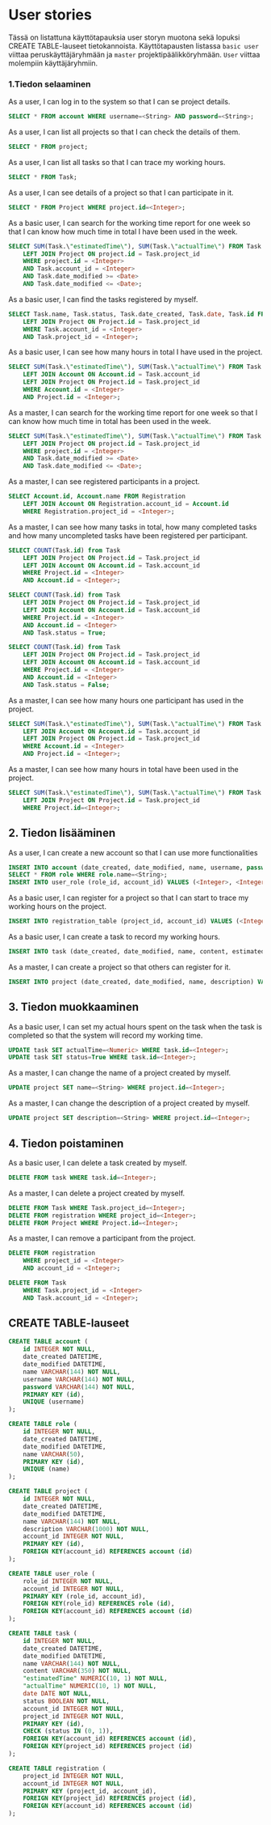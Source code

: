 # User stories

Tässä on listattuna käyttötapauksia user storyn muotona sekä lopuksi CREATE TABLE-lauseet tietokannoista. Käyttötapausten listassa `basic user` viittaa peruskäyttäjäryhmään ja `master` projektipäälikköryhmään. `User` viittaa molempiin käyttäjäryhmiin.

### 1.Tiedon selaaminen

As a user, I can log in to the system so that I can se project details.
```sql
SELECT * FROM account WHERE username=<String> AND password=<String>;
```

As a user, I can list all projects so that I can check the details of them.
```sql
SELECT * FROM project;
```

As a user, I can list all tasks so that I can trace my working hours.
```sql
SELECT * FROM Task;
```

As a user, I can see details of a project so that I can participate in it.
```sql
SELECT * FROM Project WHERE project.id=<Integer>;
```

As a basic user, I can search for the working time report for one week so that I can know how much time in total I have been used in the week.
```sql
SELECT SUM(Task.\"estimatedTime\"), SUM(Task.\"actualTime\") FROM Task
    LEFT JOIN Project ON project.id = Task.project_id
    WHERE project.id = <Integer>
    AND Task.account_id = <Integer>
    AND Task.date_modified >= <Date>
    AND Task.date_modified <= <Date>;
```

As a basic user, I can find the tasks registered by myself.
```sql
SELECT Task.name, Task.status, Task.date_created, Task.date, Task.id FROM Task
    LEFT JOIN Project ON Project.id = Task.project_id
    WHERE Task.account_id = <Integer>
    AND Task.project_id = <Integer>;
```

As a basic user, I can see how many hours in total I have used in the project.
```sql
SELECT SUM(Task.\"estimatedTime\"), SUM(Task.\"actualTime\") FROM Task
    LEFT JOIN Account ON Account.id = Task.account_id
    LEFT JOIN Project ON Project.id = Task.project_id
    WHERE Account.id = <Integer>
    AND Project.id = <Integer>;
```

As a master, I can search for the working time report for one week so that I can know how much time in total has been used in the week.
```sql
SELECT SUM(Task.\"estimatedTime\"), SUM(Task.\"actualTime\") FROM Task
    LEFT JOIN Project ON project.id = Task.project_id
    WHERE project.id = <Integer>
    AND Task.date_modified >= <Date>
    AND Task.date_modified <= <Date>;
```

As a master, I can see registered participants in a project.
```sql
SELECT Account.id, Account.name FROM Registration
    LEFT JOIN Account ON Registration.account_id = Account.id
    WHERE Registration.project_id = <Integer>;
```

As a master, I can see how many tasks in total, how many completed tasks and how many uncompleted tasks have been registered per participant.
```sql
SELECT COUNT(Task.id) from Task
    LEFT JOIN Project ON Project.id = Task.project_id
    LEFT JOIN Account ON Account.id = Task.account_id
    WHERE Project.id = <Integer>
    AND Account.id = <Integer>;

SELECT COUNT(Task.id) from Task
    LEFT JOIN Project ON Project.id = Task.project_id
    LEFT JOIN Account ON Account.id = Task.account_id
    WHERE Project.id = <Integer>
    AND Account.id = <Integer>
    AND Task.status = True;

SELECT COUNT(Task.id) from Task
    LEFT JOIN Project ON Project.id = Task.project_id
    LEFT JOIN Account ON Account.id = Task.account_id
    WHERE Project.id = <Integer>
    AND Account.id = <Integer>
    AND Task.status = False;
```

As a master, I can see how many hours one participant has used in the project.
```sql
SELECT SUM(Task.\"estimatedTime\"), SUM(Task.\"actualTime\") FROM Task
    LEFT JOIN Account ON Account.id = Task.account_id
    LEFT JOIN Project ON Project.id = Task.project_id
    WHERE Account.id = <Integer>
    AND Project.id = <Integer>;
```

As a master, I can see how many hours in total have been used in the project.
```sql
SELECT SUM(Task.\"estimatedTime\"), SUM(Task.\"actualTime\") FROM Task
    LEFT JOIN Project ON Project.id = Task.project_id
    WHERE Project.id=<Integer>;
```



## 2. Tiedon lisääminen

As a user, I can create a new account so that I can use more functionalities
```sql
INSERT INTO account (date_created, date_modified, name, username, password VALUES (CURRENT_TIMESTAMP, CURRENT_TIMESTAMP, <String>, <String>, <String>);
SELECT * FROM role WHERE role.name=<String>;
INSERT INTO user_role (role_id, account_id) VALUES (<Integer>, <Integer>);
```

As a basic user, I can register for a project so that I can start to trace my working hours on the project.
```sql
INSERT INTO registration_table (project_id, account_id) VALUES (<Integer>, <Integer>);
```

As a basic user, I can create a task to record my working hours.
```sql
INSERT INTO task (date_created, date_modified, name, content, estimatedTime, date, status) VALUES (CURRENT_TIMESTAMP, CURRENT_TIMESTAMP, <String>, <String>, <Numeric>, <Date>, <Boolean>);
```

As a master, I can create a project so that others can register for it.
```sql
INSERT INTO project (date_created, date_modified, name, description) VALUES (CURRENT_TIMESTAMP, CURRENT_TIMESTAMP, <String>, <String>);
```



## 3. Tiedon muokkaaminen

As a basic user, I can set my actual hours spent on the task when the task is completed so that the system will record my working time.
```sql
UPDATE task SET actualTime=<Numeric> WHERE task.id=<Integer>;
UPDATE task SET status=True WHERE task.id=<Integer>;
```

As a master, I can change the name of a project created by myself.
```sql
UPDATE project SET name=<String> WHERE project.id=<Integer>;
```

As a master, I can change the description of a project created by myself.
```sql
UPDATE project SET description=<String> WHERE project.id=<Integer>;
```


## 4. Tiedon poistaminen

As a basic user, I can delete a task created by myself.

```sql
DELETE FROM task WHERE task.id=<Integer>;
```

As a master, I can delete a project created by myself.
```sql
DELETE FROM Task WHERE Task.project_id=<Integer>;
DELETE FROM registration WHERE project_id=<Integer>;
DELETE FROM Project WHERE Project.id=<Integer>;
```

As a master, I can remove a participant from the project.
```sql
DELETE FROM registration 
    WHERE project_id = <Integer> 
    AND account_id = <Integer>;

DELETE FROM Task 
    WHERE Task.project_id = <Integer>
    AND Task.account_id = <Integer>;
```



## CREATE TABLE-lauseet

```sql
CREATE TABLE account (
	id INTEGER NOT NULL, 
	date_created DATETIME, 
	date_modified DATETIME, 
	name VARCHAR(144) NOT NULL, 
	username VARCHAR(144) NOT NULL, 
	password VARCHAR(144) NOT NULL, 
	PRIMARY KEY (id), 
	UNIQUE (username)
);

CREATE TABLE role (
	id INTEGER NOT NULL, 
	date_created DATETIME, 
	date_modified DATETIME, 
	name VARCHAR(50), 
	PRIMARY KEY (id), 
	UNIQUE (name)
);

CREATE TABLE project (
	id INTEGER NOT NULL, 
	date_created DATETIME, 
	date_modified DATETIME, 
	name VARCHAR(144) NOT NULL, 
	description VARCHAR(1000) NOT NULL, 
	account_id INTEGER NOT NULL, 
	PRIMARY KEY (id), 
	FOREIGN KEY(account_id) REFERENCES account (id)
);

CREATE TABLE user_role (
	role_id INTEGER NOT NULL, 
	account_id INTEGER NOT NULL, 
	PRIMARY KEY (role_id, account_id), 
	FOREIGN KEY(role_id) REFERENCES role (id), 
	FOREIGN KEY(account_id) REFERENCES account (id)
);

CREATE TABLE task (
	id INTEGER NOT NULL, 
	date_created DATETIME, 
	date_modified DATETIME, 
	name VARCHAR(144) NOT NULL, 
	content VARCHAR(350) NOT NULL, 
	"estimatedTime" NUMERIC(10, 1) NOT NULL, 
	"actualTime" NUMERIC(10, 1) NOT NULL, 
	date DATE NOT NULL, 
	status BOOLEAN NOT NULL, 
	account_id INTEGER NOT NULL, 
	project_id INTEGER NOT NULL, 
	PRIMARY KEY (id), 
	CHECK (status IN (0, 1)), 
	FOREIGN KEY(account_id) REFERENCES account (id), 
	FOREIGN KEY(project_id) REFERENCES project (id)
);

CREATE TABLE registration (
	project_id INTEGER NOT NULL, 
	account_id INTEGER NOT NULL, 
	PRIMARY KEY (project_id, account_id), 
	FOREIGN KEY(project_id) REFERENCES project (id), 
	FOREIGN KEY(account_id) REFERENCES account (id)
);

```
